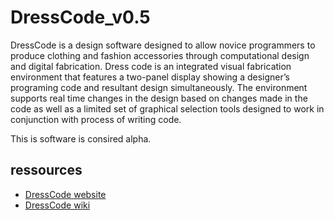 DressCode_v0.5
==============

DressCode is a design software designed to allow novice programmers to produce clothing and fashion accessories through computational design and digital fabrication. Dress code is an integrated visual fabrication environment that features a two-panel display showing a designer’s programing code and resultant design simultaneously. The environment supports real time changes in the design based on changes made in the code as well as a limited set of graphical selection tools designed to work in conjunction with process of writing code.

This is software is consired alpha.


ressources
----------
* [DressCode website](http://web.media.mit.edu/~jacobsj/thesis/?page_id=80)
* [DressCode wiki](http://jacobsj.scripts.mit.edu/dresscode/index.php?title=Main_Page)
